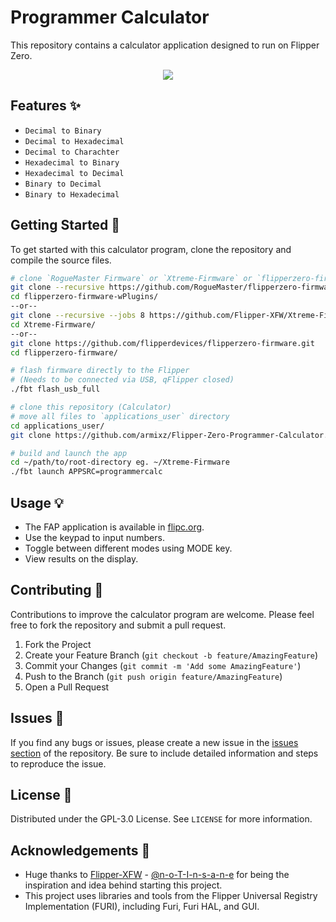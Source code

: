# Programmer Calculator

This repository contains a calculator application designed to run on Flipper Zero.


<!-- ![Calculator App Screenshot](https://raw.githubusercontent.com/armixz/Flipper-Zero-Programmer-Calculator/main/app.png) -->

<p align="center">
  <img src="https://raw.githubusercontent.com/armixz/Flipper-Zero-Programmer-Calculator/main/app.png">
</p>

## Features ✨

- `Decimal to Binary`
- `Decimal to Hexadecimal`
- `Decimal to Charachter`
- `Hexadecimal to Binary`
- `Hexadecimal to Decimal`
- `Binary to Decimal`
- `Binary to Hexadecimal`

## Getting Started 🚀

To get started with this calculator program, clone the repository and compile the source files.

```bash
# clone `RogueMaster Firmware` or `Xtreme-Firmware` or `flipperzero-firmware` repository:
git clone --recursive https://github.com/RogueMaster/flipperzero-firmware-wPlugins.git
cd flipperzero-firmware-wPlugins/
--or--
git clone --recursive --jobs 8 https://github.com/Flipper-XFW/Xtreme-Firmware.git
cd Xtreme-Firmware/
--or--
git clone https://github.com/flipperdevices/flipperzero-firmware.git
cd flipperzero-firmware/

# flash firmware directly to the Flipper 
# (Needs to be connected via USB, qFlipper closed)
./fbt flash_usb_full

# clone this repository (Calculator)
# move all files to `applications_user` directory
cd applications_user/
git clone https://github.com/armixz/Flipper-Zero-Programmer-Calculator.git

# build and launch the app
cd ~/path/to/root-directory eg. ~/Xtreme-Firmware
./fbt launch APPSRC=programmercalc
```

## Usage 💡

- The FAP application is available in [flipc.org](https://flipc.org/armixz/Flipper-Zero-Programmer-Calculator).
- Use the keypad to input numbers.
- Toggle between different modes using MODE key.
- View results on the display.

## Contributing 🤝

Contributions to improve the calculator program are welcome. Please feel free to fork the repository and submit a pull request.

1. Fork the Project
2. Create your Feature Branch (`git checkout -b feature/AmazingFeature`)
3. Commit your Changes (`git commit -m 'Add some AmazingFeature'`)
4. Push to the Branch (`git push origin feature/AmazingFeature`)
5. Open a Pull Request

## Issues 🐛

If you find any bugs or issues, please create a new issue in the [issues section]() of the repository. Be sure to include detailed information and steps to reproduce the issue.

## License 📄

Distributed under the GPL-3.0 License. See `LICENSE` for more information.

## Acknowledgements 🎉

- Huge thanks to [Flipper-XFW](https://github.com/Flipper-XFW/Xtreme-Apps/tree/dev/calculator) - [@n-o-T-I-n-s-a-n-e](https://github.com/n-o-T-I-n-s-a-n-e) for being the inspiration and idea behind starting this project.
- This project uses libraries and tools from the Flipper Universal Registry Implementation (FURI), including Furi, Furi HAL, and GUI.
